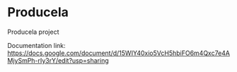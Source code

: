# Producela
Producela project

Documentation link: https://docs.google.com/document/d/15WIY40xio5VcH5hbiFO6m4Qxc7e4AMjySmPh-rIy3rY/edit?usp=sharing
